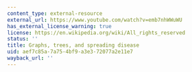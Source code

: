 ```yaml
---
content_type: external-resource
external_url: https://www.youtube.com/watch?v=emb7nhWWuWU
has_external_license_warning: true
license: https://en.wikipedia.org/wiki/All_rights_reserved
status: ''
title: Graphs, trees, and spreading disease
uid: aef7c85a-7a75-4bf9-a3e3-72077a2e11e7
wayback_url: ''
---
```

